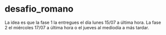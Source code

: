 # desafio_romano
 La idea es que la fase 1 la entregues el día lunes 15/07 a última hora.  La fase 2 el miércoles 17/07 a última hora o el jueves al mediodía a más tardar.
